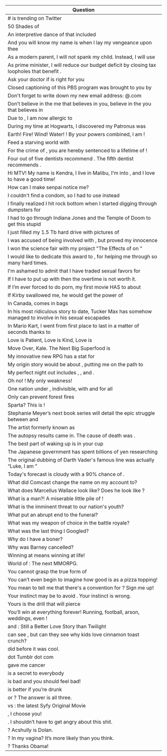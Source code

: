 Question |
--- |
#<BLANK> is trending on Twitter |
50 Shades of <BLANK> |
An interpretive dance of <BLANK> that included <BLANK> |
And you will know my name is <BLANK> when I lay my vengeance upon thee |
As a modern parent, I will not spank my child. Instead, I will use <BLANK> |
As prime minister, I will reduce our budget deficit by closing tax loopholes that benefit <BLANK>. |
Ask your doctor if <BLANK> is right for you |
Closed captioning of this PBS program was brought to you by <BLANK> |
Don't forget to write down my new email address: <BLANK>@<BLANK>.com |
Don’t believe in the me that believes in you, believe in the you that believes in <BLANK> |
Due to <BLANK>, I am now allergic to <BLANK> |
During my time at Hogwarts, I discovered my Patronus was <BLANK> |
Earth! Fire! Wind! Water! <BLANK>! By your powers combined, I am <BLANK>! |
Feed a starving world with <BLANK> |
For the crime of <BLANK>, you are hereby sentenced to a lifetime of <BLANK>! |
Four out of five dentists recommend <BLANK>. The fifth dentist recommends <BLANK>. |
Hi MTV! My name is Kendra, I live in Malibu, I'm into <BLANK>, and I love to have a good time! |
How can I make senpai notice me? |
I couldn't find a condom, so I had to use <BLANK> instead |
I finally realized I hit rock bottom when I started digging through dumpsters for <BLANK> |
I had to go through Indiana Jones and the Temple of Doom to get this stupid <BLANK> |
I just filled my 1.5 Tb hard drive with pictures of <BLANK> |
I was accused of being involved with <BLANK>, but <BLANK> proved my innocence |
I won the science fair with my project "The Effects of <BLANK> on <BLANK>" |
I would like to dedicate this award to <BLANK>, for helping me through so many hard times. |
I'm ashamed to admit that I have traded sexual favors for <BLANK> |
If I have to put up with <BLANK> then the overtime is not worth it. |
If I’m ever forced to do porn, my first movie HAS to about <BLANK> |
If Kirby swallowed me, he would get the power of <BLANK> |
In Canada, <BLANK> comes in bags |
In his most ridiculous story to date, Tucker Max has somehow managed to involve <BLANK> in his sexual escapades |
In Mario Kart, I went from first place to last in a matter of seconds thanks to <BLANK> |
Love is Patient, Love is Kind, Love is <BLANK> |
Move Over, Kale. The Next Big Superfood is <BLANK> |
My innovative new RPG has a stat for <BLANK> |
My origin story would be about <BLANK>, putting me on the path to <BLANK> |
My perfect night out includes <BLANK>, <BLANK>, and <BLANK>. |
Oh no! <BLANK>! My only weakness! |
One nation under <BLANK>, indivisible, with <BLANK> and <BLANK> for all |
Only <BLANK> can prevent forest fires |
Sparta? This is <BLANK>! |
Stephanie Meyer’s next book series will detail the epic struggle between <BLANK> and <BLANK> |
The artist formerly known as <BLANK> |
The autopsy results came in. The cause of death was <BLANK>. |
The best part of waking up is <BLANK> in your cup |
The Japanese government has spent billions of yen researching <BLANK> |
The original dubbing of Darth Vader's famous line was actually &ldquo;Luke, I am <BLANK>&rdquo; |
Today's forecast is cloudy with a 90% chance of <BLANK>. |
What did Comcast change the name on my account to? |
What does Marcellus Wallace look like? Does he look like <BLANK>? |
What is a man?! A miserable little pile of <BLANK>! |
What is the imminent threat to our nation's youth? |
What put an abrupt end to the funeral? |
What was my weapon of choice in the battle royale? |
What was the last thing I Googled? |
Why do I have a boner? |
Why was Barney cancelled? |
Winning at <BLANK> means winning at life! |
World of <BLANK>: The next MMORPG. |
You cannot grasp the true form of <BLANK> |
You can’t even begin to imagine how good <BLANK> is as a pizza topping! |
You mean to tell me that there's a convention for <BLANK>? Sign me up! |
Your instinct may be to avoid <BLANK>. Your instinct is wrong. |
Yours is the drill that will pierce <BLANK> |
You’ll win at everything forever! Running, football, arson, weddings, even <BLANK>! |
<BLANK> and <BLANK>: Still a Better Love Story than Twilight |
<BLANK> can see <BLANK>, but can they see why kids love cinnamon toast crunch? |
<BLANK> did <BLANK> before it was cool. |
<BLANK> dot Tumblr dot com |
<BLANK> gave me cancer |
<BLANK> is a secret to everybody |
<BLANK> is bad and you should feel bad! |
<BLANK> is better if you’re drunk |
<BLANK> or <BLANK>? The answer is all three. |
<BLANK> vs <BLANK>: the latest Syfy Original Movie |
<BLANK>, I choose you! |
<BLANK>. I shouldn’t have to get angry about this shit. |
<BLANK>? Acshully is Dolan. |
<BLANK>? In my vagina? It’s more likely than you think. |
<BLANK>? Thanks Obama! |
